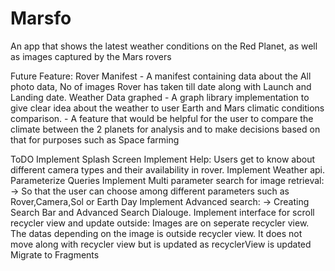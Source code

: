 # Marsfo


An app that shows the latest weather conditions on the Red Planet, as well as images captured by the Mars rovers

Future Feature:
Rover Manifest - A manifest containing data about the All photo data, No of images Rover has taken till date along with Launch and Landing date.
Weather Data graphed - A graph library implementation to give clear idea about the weather to user 
Earth and Mars climatic conditions comparison. - A feature that would be helpful for the user to compare the climate between the 2 planets for analysis and to make decisions based on that for purposes such as Space farming

ToDO
Implement Splash Screen
Implement Help:
    Users get to know about different camera types and their availability in rover.
Implement Weather api.
Parameterize Queries
Implement Multi parameter search for image retrieval:
    -> So that the user can choose among different parameters such as Rover,Camera,Sol or Earth Day
Implement Advanced search:
    -> Creating Search Bar and Advanced Search Dialouge.
Implement interface for scroll recycler view and update outside:
    Images are on seperate recycler view. The datas depending on the image is outside recycler view. It does not move along with recycler view but is updated as recyclerView is updated
Migrate to Fragments